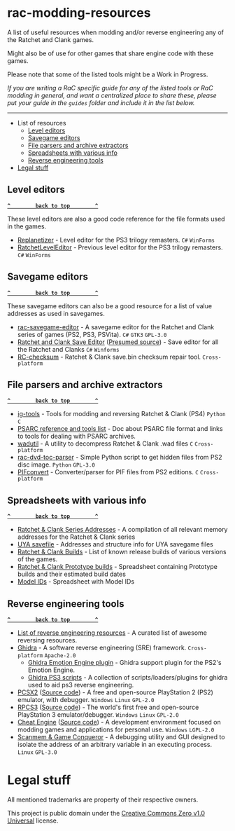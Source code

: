 # rac-modding-resources


A list of useful resources when modding and/or reverse engineering any of the Ratchet and Clank games.

Might also be of use for other games that share engine code with these games.

Please note that some of the listed tools might be a Work in Progress.

*If you are writing a RaC specific guide for any of the listed tools or RaC modding in general, and want a centralized place to share these, please put your guide in the `guides` folder and include it in the list below.*


------------------

- List of resources
  - [Level editors](#level-editors)
  - [Savegame editors](#savegame-editors)
  - [File parsers and archive extractors](#file-parsers-and-archive-extractors)
  - [Spreadsheets with various info](#spreadsheets-with-various-info)
  - [Reverse engineering tools](#reverse-engineering-tools)
- [Legal stuff](#legal-stuff)


## Level editors

**[`^        back to top        ^`](#)**

These level editors are also a good code reference for the file formats used in the games.

 - [Replanetizer](https://github.com/game-fuckery-inc/replanetizer) - Level editor for the PS3 trilogy remasters.  `C#` `WinForms`
 - [RatchetLevelEditor](https://github.com/badger41/RatchetLevelEditor) - Previous level editor for the PS3 trilogy remasters. `C#` `WinForms`


## Savegame editors

**[`^        back to top        ^`](#)**

These savegame editors can also be a good resource for a list of value addresses as used in savegames.

 - [rac-savegame-editor](https://github.com/maikelwever/rac-savegame-editor) - A savegame editor for the Ratchet and Clank series of games (PS2, PS3, PSVita). `C#` `GTK3` `GPL-3.0`
 - [Ratchet and Clank Save Editor](https://www.nextgenupdate.com/forums/ps3-trophies-game-saves/718082-release-ratchet-clank-save-editor-all-1.html) ([Presumed source](https://github.com/primetime43/Playstation-3-Tools/tree/master/Ratchet%20%26%20Clank%20Into%20the%20Nexus%20Save%20Editor/Red-EyeX32%20-%20Test%20Drive%20Unlimited%202%20Save%20Editor)) - Save editor for all the Ratchet and Clanks `C#` `Winforms`
 - [RC-checksum](https://github.com/stiantoften/RC-checksum) - Ratchet & Clank save.bin checksum repair tool. `Cross-platform`


## File parsers and archive extractors

**[`^        back to top        ^`](#)**

 - [ig-tools](https://github.com/doesthisusername/ig-tools) - Tools for modding and reversing Ratchet & Clank (PS4) `Python` `C`
 - [PSARC reference and tools list](https://www.psdevwiki.com/ps3/PlayStation_archive_(PSARC)) - Doc about PSARC file format and links to tools for dealing with PSARC archives.
 - [wadutil](https://github.com/stiantoften/wadutil) - A utility to decompress Ratchet & Clank .wad files `C` `Cross-platform`
 - [rac-dvd-toc-parser](https://github.com/maikelwever/rac-dvd-toc-parser) - Simple Python script to get hidden files from PS2 disc image. `Python` `GPL-3.0`
 - [PIFconvert](https://github.com/stiantoften/PIFconvert/) - Converter/parser for PIF files from PS2 editions. `C` `Cross-platform`


## Spreadsheets with various info

**[`^        back to top        ^`](#)**

 - [Ratchet & Clank Series Addresses](https://docs.google.com/spreadsheets/d/1D1S7CEzhpDqT2QFFMuiF9rvWXvmR5ezt_UI2VxLOis8/preview) - A compilation of all relevant memory addresses for the Ratchet & Clank series 
 - [UYA savefile](https://docs.google.com/spreadsheets/d/1uZBCG_QkMCzCIdYgSZr1CfKIFTNrRYJrNMuQDCtAOWo/preview) - Addresses and structure info for UYA savegame files
 - [Ratchet & Clank Builds](https://docs.google.com/spreadsheets/d/14mnYKrPg_CNHNAB2XL0ceJHiN4-S4jmi39-0R4ahkCs/preview) - List of known release builds of various versions of the games.
 - [Ratchet & Clank Prototype builds](https://docs.google.com/spreadsheets/d/1y_zZC4bDOvKGI8SWXpOORkBiJSqBKwhWEsRI-NtMToo/preview) - Spreadsheet containing Prototype builds and their estimated build dates
 - [Model IDs](https://docs.google.com/spreadsheets/d/1RA_VpE__IFksQz-EPsav-V0Tfpq9-fiHoZBNeX0JkAo/preview) - Spreadsheet with Model IDs


## Reverse engineering tools

**[`^        back to top        ^`](#)**

 - [List of reverse engineering resources](https://github.com/wtsxDev/reverse-engineering) - A curated list of awesome reversing resources.
 - [Ghidra](https://github.com/NationalSecurityAgency/ghidra) - A software reverse engineering (SRE) framework. `Cross-platform` `Apache-2.0`
    - [Ghidra Emotion Engine plugin](https://github.com/beardypig/ghidra-emotionengine) - Ghidra support plugin for the PS2's Emotion Engine.
    - [Ghidra PS3 scripts](https://github.com/zecoxao/ps3_ghidra) - A collection of scripts/loaders/plugins for ghidra used to aid ps3 reverse engineering.
 - [PCSX2](https://pcsx2.net/) ([Source code](https://github.com/PCSX2/pcsx2)) - A free and open-source PlayStation 2 (PS2) emulator, with debugger. `Windows` `Linux` `GPL-2.0`
 - [RPCS3](https://rpcs3.net/) ([Source code](https://github.com/RPCS3/rpcs3)) - The world's first free and open-source PlayStation 3 emulator/debugger. `Windows` `Linux` `GPL-2.0`
 - [Cheat Engine](https://www.cheatengine.org/) ([Source code](https://github.com/cheat-engine/cheat-engine/)) - A development environment focused on modding games and applications for personal use. `Windows` `LGPL-2.0`
 - [Scanmem & Game Conqueror](https://github.com/scanmem/scanmem) - A debugging utility and GUI designed to isolate the address of an arbitrary variable in an executing process. `Linux` `GPL-3.0` 



# Legal stuff

All mentioned trademarks are property of their respective owners.

This project is public domain under the [Creative Commons Zero v1.0 Universal](LICENSE) license.
